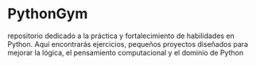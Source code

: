# PythonGym
repositorio dedicado a la práctica y fortalecimiento de habilidades en Python. Aquí encontrarás ejercicios, pequeños proyectos diseñados para mejorar la lógica, el pensamiento computacional y el dominio de Python
